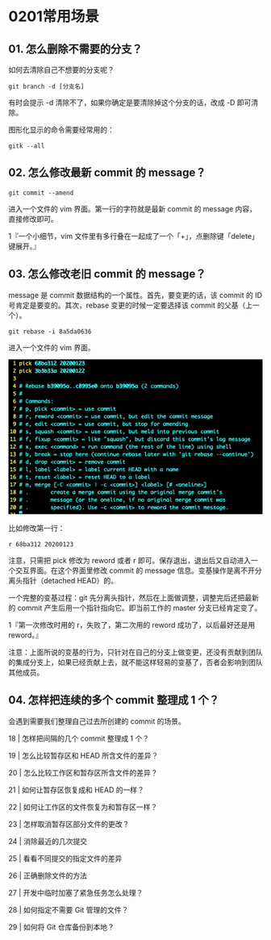 # 0201常用场景

## 01. 怎么删除不需要的分支？

如何去清除自己不想要的分支呢？

	git branch -d [分支名]

有时会提示 -d 清除不了，如果你确定是要清除掉这个分支的话，改成 -D 即可清除。

图形化显示的命令需要经常用的：

	gitk --all

## 02. 怎么修改最新 commit 的 message？

    git commit --amend

进入一个文件的 vim 界面。第一行的字符就是最新 commit 的 message 内容，直接修改即可。

1『一个小细节，vim 文件里有多行叠在一起成了一个「+」，点删除键「delete」键展开。』

## 03. 怎么修改老旧 commit 的 message？

message 是 commit 数据结构的一个属性。首先，要变更的话，该 commit 的 ID 号肯定是要变的。其次，rebase 变更的时候一定要选择该 commit 的父基（上一个）。

    git rebase -i 8a5da0636

进入一个文件的 vim 界面。

![](./res/2019001.png)

比如修改第一行：

    r 68ba312 20200123

注意，只需把 pick 修改为 reword 或者 r 即可。保存退出，退出后又自动进入一个交互界面。在这个界面里修改 commit 的 message 信息。变基操作是离不开分离头指针（detached HEAD）的。

一个完整的变基过程：git 先分离头指针，然后在上面做调整，调整完后还把最新的 commit 产生后用一个指针指向它。即当前工作的 master 分支已经肯定变了。

1『第一次修改时用的 r，失败了，第二次用的 reword 成功了，以后最好还是用 reword。』

注意：上面所说的变基的行为，只针对在自己的分支上做变更，还没有贡献到团队的集成分支上，如果已经贡献上去，就不能这样轻易的变基了，否者会影响到团队其他成员。

## 04. 怎样把连续的多个 commit 整理成 1 个？

会遇到需要我们整理自己过去所创建的 commit 的场景。







18 | 怎样把间隔的几个 commit 整理成 1 个？

19 | 怎么比较暂存区和 HEAD 所含文件的差异？

20 | 怎么比较工作区和暂存区所含文件的差异？

21 | 如何让暂存区恢复成和 HEAD 的一样？

22 | 如何让工作区的文件恢复为和暂存区一样？

23 | 怎样取消暂存区部分文件的更改？

24 | 消除最近的几次提交

25 | 看看不同提交的指定文件的差异

26 | 正确删除文件的方法

27 | 开发中临时加塞了紧急任务怎么处理？

28 | 如何指定不需要 Git 管理的文件？

29 | 如何将 Git 仓库备份到本地？


